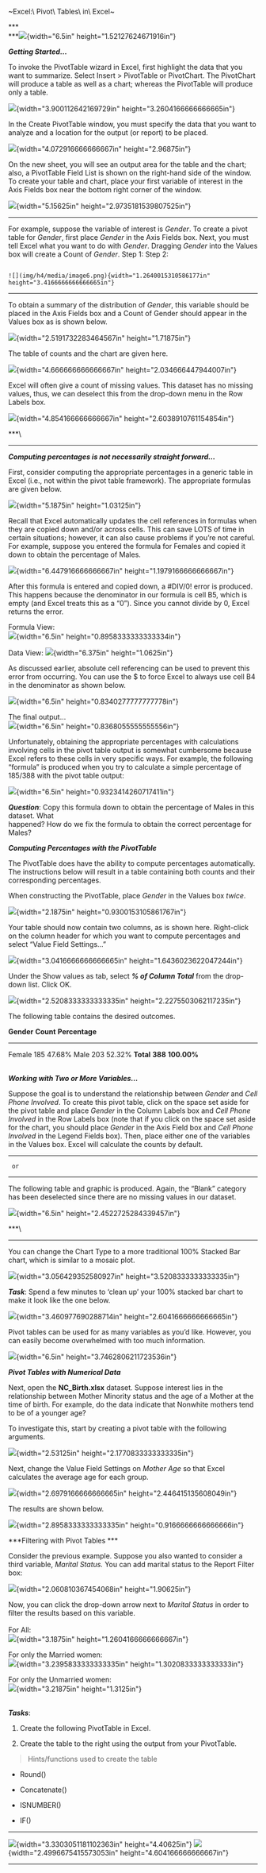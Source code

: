 ~Excel:\ Pivot\ Tables\ in\ Excel~

***\
***![](img/h4/media/image1.png){width="6.5in"
height="1.52127624671916in"}

***Getting Started…***

To invoke the PivotTable wizard in Excel, first highlight the data that
you want to summarize. Select Insert &gt; PivotTable or PivotChart. The
PivotChart will produce a table as well as a chart; whereas the
PivotTable will produce only a table.

![](img/h4/media/image2.png){width="3.900112642169729in"
height="3.2604166666666665in"}

In the Create PivotTable window, you must specify the data that you want
to analyze and a location for the output (or report) to be placed.

![](img/h4/media/image3.png){width="4.072916666666667in"
height="2.96875in"}

On the new sheet, you will see an output area for the table and the
chart; also, a PivotTable Field List is shown on the right-hand side of
the window. To create your table and chart, place your first variable of
interest in the Axis Fields box near the bottom right corner of the
window.

![](img/h4/media/image4.png){width="5.15625in"
height="2.9735181539807525in"}

  ----------------------------------------------------------------------------------------------------------------------------------------------------------------------------------------------------------------------------------------------------------------------------------- --------- ------------------------------------------------------------------------------------------
  For example, suppose the variable of interest is *Gender*. To create a pivot table for *Gender*, first place *Gender* in the Axis Fields box. Next, you must tell Excel what you want to do with *Gender*. Dragging *Gender* into the Values box will create a Count of *Gender*.   Step 1:   Step 2:
                                                                                                                                                                                                                                                                                                
                                                                                                                                                                                                                                                                                                ![](img/h4/media/image6.png){width="1.2640015310586177in" height="3.4166666666666665in"}
  ----------------------------------------------------------------------------------------------------------------------------------------------------------------------------------------------------------------------------------------------------------------------------------- --------- ------------------------------------------------------------------------------------------

To obtain a summary of the distribution of *Gender*, this variable
should be placed in the Axis Fields box and a Count of Gender should
appear in the Values box as is shown below.

![](img/h4/media/image7.png){width="2.5191732283464567in"
height="1.71875in"}

The table of counts and the chart are given here.

![](img/h4/media/image8.png){width="4.666666666666667in"
height="2.034666447944007in"}

Excel will often give a count of missing values. This dataset has no
missing values, thus, we can deselect this from the drop-down menu in
the Row Labels box.

![](img/h4/media/image9.png){width="4.854166666666667in"
height="2.6038910761154854in"}

***\
***

***Computing percentages is not necessarily straight forward…***

First, consider computing the appropriate percentages in a generic table
in Excel (i.e., not within the pivot table framework). The appropriate
formulas are given below.

![](img/h4/media/image10.png){width="5.1875in" height="1.03125in"}

Recall that Excel automatically updates the cell references in formulas
when they are copied down and/or across cells. This can save LOTS of
time in certain situations; however, it can also cause problems if
you’re not careful. For example, suppose you entered the formula for
Females and copied it down to obtain the percentage of Males.

![](img/h4/media/image11.png){width="6.447916666666667in"
height="1.1979166666666667in"}

After this formula is entered and copied down, a \#DIV/0! error is
produced. This happens because the denominator in our formula is cell
B5, which is empty (and Excel treats this as a “0”). Since you cannot
divide by 0, Excel returns the error.

Formula View:\
![](img/h4/media/image12.png){width="6.5in"
height="0.8958333333333334in"}

Data View: ![](img/h4/media/image13.png){width="6.375in"
height="1.0625in"}

As discussed earlier, absolute cell referencing can be used to prevent
this error from occurring. You can use the \$ to force Excel to always
use cell B4 in the denominator as shown below.

![](img/h4/media/image14.png){width="6.5in"
height="0.8340277777777778in"}

The final output…\
![](img/h4/media/image15.png){width="6.5in"
height="0.8368055555555556in"}

Unfortunately, obtaining the appropriate percentages with calculations
involving cells in the pivot table output is somewhat cumbersome because
Excel refers to these cells in very specific ways. For example, the
following “formula” is produced when you try to calculate a simple
percentage of 185/388 with the pivot table output:

![](img/h4/media/image16.png){width="6.5in"
height="0.9323414260717411in"}

***Question***: Copy this formula down to obtain the percentage of Males
in this dataset. What\
happened? How do we fix the formula to obtain the correct percentage for
Males?

***Computing Percentages with the PivotTable***

The PivotTable does have the ability to compute percentages
automatically. The instructions below will result in a table containing
both counts and their corresponding percentages.

When constructing the PivotTable, place *Gender* in the Values box
*twice*.

![](img/h4/media/image17.png){width="2.1875in"
height="0.9300153105861767in"}

Your table should now contain two columns, as is shown here. Right-click
on the column header for which you want to compute percentages and
select “Value Field Settings…”

![](img/h4/media/image18.png){width="3.0416666666666665in"
height="1.6436023622047244in"}

Under the Show values as tab, select ***% of Column Total*** from the
drop-down list. Click OK.

![](img/h4/media/image19.png){width="2.5208333333333335in"
height="2.2275503062117235in"}

The following table contains the desired outcomes.

  **Gender**   **Count**   **Percentage**
  ------------ ----------- ----------------
  Female       185         47.68%
  Male         203         52.32%
  **Total**    **388**     **100.00%**

***\
Working with Two or More Variables…***

Suppose the goal is to understand the relationship between *Gender* and
*Cell Phone Involved*. To create this pivot table, click on the space
set aside for the pivot table and place *Gender* in the Column Labels
box and *Cell Phone Involved* in the Row Labels box (note that if you
click on the space set aside for the chart, you should place *Gender* in
the Axis Field box and *Cell Phone Involved* in the Legend Fields box).
Then, place either one of the variables in the Values box. Excel will
calculate the counts by default.

  -- ---- --
     or   
  -- ---- --

The following table and graphic is produced. Again, the “Blank” category
has been deselected since there are no missing values in our dataset.

![](img/h4/media/image22.png){width="6.5in"
height="2.4522725284339457in"}

***\
***

You can change the Chart Type to a more traditional 100% Stacked Bar
chart, which is similar to a mosaic plot.

![](img/h4/media/image23.png){width="3.056429352580927in"
height="3.5208333333333335in"}

***Task***: Spend a few minutes to ‘clean up’ your 100% stacked bar
chart to make it look like the one below.

![](img/h4/media/image24.png){width="3.460977690288714in"
height="2.6041666666666665in"}

Pivot tables can be used for as many variables as you’d like. However,
you can easily become overwhelmed with too much information.

![](img/h4/media/image25.png){width="6.5in"
height="3.7462806211723536in"}

***Pivot Tables with Numerical Data***

Next, open the **NC\_Birth.xlsx** dataset. Suppose interest lies in the
relationship between Mother Minority status and the age of a Mother at
the time of birth. For example, do the data indicate that Nonwhite
mothers tend to be of a younger age?

To investigate this, start by creating a pivot table with the following
arguments.

![](img/h4/media/image26.png){width="2.53125in"
height="2.1770833333333335in"}

Next, change the Value Field Settings on *Mother Age* so that Excel
calculates the average age for each group.

![](img/h4/media/image27.png){width="2.6979166666666665in"
height="2.446415135608049in"}

The results are shown below.

![](img/h4/media/image28.png){width="2.8958333333333335in"
height="0.9166666666666666in"}

***Filtering with Pivot Tables ***

Consider the previous example. Suppose you also wanted to consider a
third variable, *Marital Status.* You can add marital status to the
Report Filter box:

![](img/h4/media/image29.png){width="2.060810367454068in"
height="1.90625in"}

Now, you can click the drop-down arrow next to *Marital Status* in order
to filter the results based on this variable.\
\
For All:\
![](img/h4/media/image30.png){width="3.1875in"
height="1.2604166666666667in"}

For only the Married women:\
![](img/h4/media/image31.png){width="3.2395833333333335in"
height="1.3020833333333333in"}

For only the Unmarried women:\
![](img/h4/media/image32.png){width="3.21875in" height="1.3125in"}

***\
Tasks***:

1.  Create the following PivotTable in Excel.

2.  Create the table to the right using the output from your PivotTable.

> Hints/functions used to create the table

-   Round()

-   Concatenate()

-   ISNUMBER()

-   IF()

  -------------------------------------------------------------------------------- ------------------------------------------------------------------------------------------
  ![](img/h4/media/image33.png){width="3.3303051181102363in" height="4.40625in"}   ![](img/h4/media/image34.png){width="2.4996675415573053in" height="4.604166666666667in"}
  -------------------------------------------------------------------------------- ------------------------------------------------------------------------------------------


